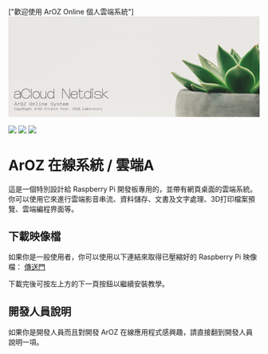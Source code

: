 ["歡迎使用 ArOZ Online 個人雲端系統"]
<img class="ts fluid image" src="img/banner.png"></img>

<img src="https://img.shields.io/badge/組建-社群版本-brightgreen"> <img src="https://img.shields.io/badge/裝置-Raspberry%20Pi%203B%2B%20%2F%204B-red"> <img src="https://img.shields.io/badge/香港制造-Hong%20Kong-blueviolet">

# ArOZ 在線系統 / 雲端A
這是一個特別設計給 Raspberry Pi 開發板專用的，並帶有網頁桌面的雲端系統。你可以使用它來進行雲端影音串流、資料儲存、文書及文字處理、3D打印檔案預覽、雲端編程界面等。

## 下載映像檔
如果你是一般使用者，你可以使用以下連結來取得已壓縮好的 Raspberry Pi 映像檔：
[傳送門](https://hkwtc.org/aroz_online/dist/)

下載完後可按左上方的下一頁按鈕以繼續安裝教學。

## 開發人員說明
如果你是開發人員而且對開發 ArOZ 在線應用程式感興趣，請直接翻到開發人員說明一項。